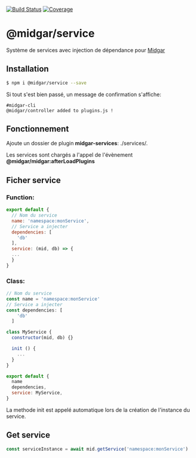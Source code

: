 [![Build Status](https://drone.midgar.io/api/badges/Midgar/service/status.svg)](https://drone.midgar.io/Midgar/service)
[![Coverage](https://sonar.midgar.io/api/project_badges/measure?project=Midgar%3Aservice&metric=coverage)](https://sonar.midgar.io/dashboard?id=Midgar%3Aservice)

# @midgar/service

Système de services avec injection de dépendance pour [Midgar](https://github.com/midgarjs/midgar)

## Installation

```sh
$ npm i @midgar/service --save
```

Si tout s'est bien passé, un message de confirmation s'affiche:
```
#midgar-cli
@midgar/controller added to plugins.js !
```

## Fonctionnement
Ajoute un dossier de plugin **midgar-services**: ./services/.

Les services sont chargés a l'appel de l'évènement **@midgar/midgar:afterLoadPlugins**

## Ficher service

### Function:

```js
export default {
  // Nom du service
  name: 'namespace:monService',
  // Service a injecter
  dependencies: [
    'db'
  ],
  service: (mid, db) => {
  ...
  }
}
```

### Class:
```js
// Nom du service
const name = 'namespace:monService'
// Service a injecter
const dependencies: [
    'db'
  ]

class MyService {
  constructor(mid, db) {}

  init () {
    ...
  }
}

export default {
  name
  dependencies,
  service: MyService,
}
```

La methode init est appelé automatique lors de la création de l'instance du service.

## Get service

```js
const serviceInstance = await mid.getService('namespace:monService')
```
